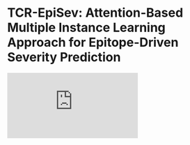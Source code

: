 # TCR-EpiSev: Attention-Based Multiple Instance Learning Approach for Epitope-Driven Severity Prediction
![이미지 이름](https://github.com/jaeminjj/TCR-EpiSev/blob/main/images/workflow.pdf)
